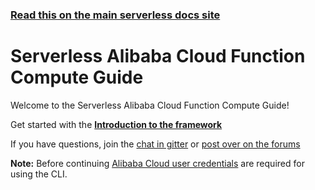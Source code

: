 <!--
title: Serverless - Alibaba Cloud Function Compute - Guide
menuText: Guide
layout: Doc
-->

<!-- DOCS-SITE-LINK:START automatically generated  -->

### [Read this on the main serverless docs site](https://www.serverless.com/framework/docs/providers/aliyun/guide/)

<!-- DOCS-SITE-LINK:END -->

# Serverless Alibaba Cloud Function Compute Guide

Welcome to the Serverless Alibaba Cloud Function Compute Guide!

Get started with the **[Introduction to the framework](./intro.md)**

If you have questions, join the [chat in gitter](https://gitter.im/serverless/serverless) or [post over on the forums](http://forum.serverless.com/)

**Note:** Before continuing [Alibaba Cloud user credentials](./credentials.md) are required for using the CLI.
